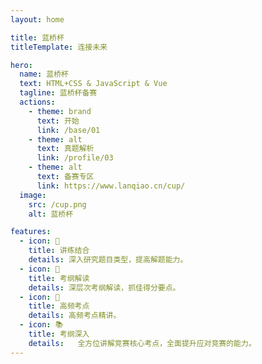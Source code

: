 ```yaml
---
layout: home

title: 蓝桥杯
titleTemplate: 连接未来

hero:
  name: 蓝桥杯
  text: HTML+CSS & JavaScript & Vue
  tagline: 蓝桥杯备赛
  actions:
    - theme: brand
      text: 开始
      link: /base/01
    - theme: alt
      text: 真题解析
      link: /profile/03
    - theme: alt
      text: 备赛专区
      link: https://www.lanqiao.cn/cup/
  image:
    src: /cup.png
    alt: 蓝桥杯

features:
  - icon: 🔭
    title: 讲练结合
    details: 深入研究题目类型，提高解题能力。
  - icon: 🌱
    title: 考纲解读
    details: 深层次考纲解读，抓佳得分要点。
  - icon: 🎯
    title: 高频考点
    details: 高频考点精讲。
  - icon: 📚
    title: 考纲深入
    details:   全方位讲解竞赛核心考点，全面提升应对竞赛的能力。
---
```

<style>
:root {
  --vp-home-hero-name-color: transparent;
  --vp-home-hero-name-background: -webkit-linear-gradient(120deg, #bd34fe 30%, #41d1ff);

  --vp-home-hero-image-background-image: linear-gradient(-45deg, #bd34fe 50%, #47caff 50%);
  --vp-home-hero-image-filter: blur(44px);
}

@media (min-width: 640px) {
  :root {
    --vp-home-hero-image-filter: blur(56px);
  }
}

@media (min-width: 960px) {
  :root {
    --vp-home-hero-image-filter: blur(68px);
  }
}
.VPImage.image-src{
  max-width: 256px;
  max-height: 256px;
 border-radius: 20%;
  transform:translate(-50%,-50%) skew(8deg);
  border: 10px solid #ca88f1;
  box-shadow:-12px 14px 5px  rgba(0, 0, 0, 0.5);
}
</style>
